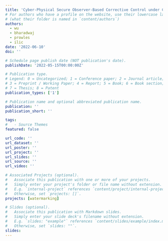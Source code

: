 ```yaml
---
title: 'Cyber-Physical Secure Observer-Based Corrective Control under Compromised Sensor Measurements'
# For authors who have a profile on the website, use their lowercase last name
# (what their folder is named in `content/authors`)
authors:
  - wu
  - bharadwaj
  - prowles
  - ilic
date: '2022-06-10'
doi: ''

# Schedule page publish date (NOT publication's date).
publishDate: '2022-05-15T00:00:00Z'

# Publication type.
# Legend: 0 = Uncategorized; 1 = Conference paper; 2 = Journal article;
# 3 = Preprint / Working Paper; 4 = Report; 5 = Book; 6 = Book section;
# 7 = Thesis; 8 = Patent
publication_types: ['1']

# Publication name and optional abbreviated publication name.
publication: ''
publication_short: ''

tags:
#   - Source Themes
featured: false

url_code: ''
url_dataset: ''
url_poster: ''
url_project: ''
url_slides: ''
url_source: ''
url_video: ''

# Associated Projects (optional).
#   Associate this publication with one or more of your projects.
#   Simply enter your project's folder or file name without extension.
#   E.g. `internal-project` references `content/project/internal-project/index.md`.
#   Otherwise, set `projects: []`.
projects: [watermarking]

# Slides (optional).
#   Associate this publication with Markdown slides.
#   Simply enter your slide deck's filename without extension.
#   E.g. `slides: "example"` references `content/slides/example/index.md`.
#   Otherwise, set `slides: ""`.
slides:
---
```

